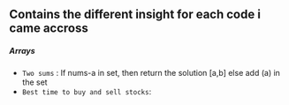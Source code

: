 ## Contains the different insight for each code i came accross

##### Arrays 
- `Two sums` : If nums-a in set, then return the solution [a,b] else add (a) in the set
-  `Best time to buy and sell stocks`: 
